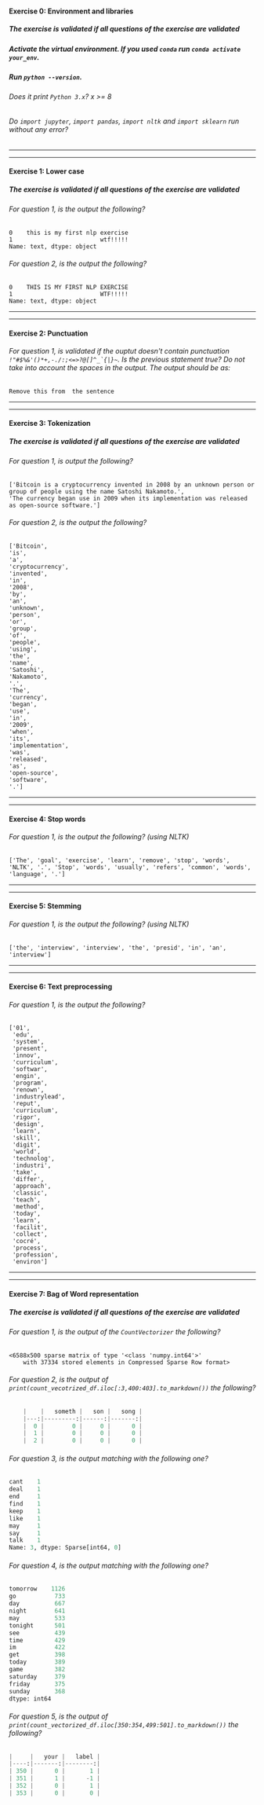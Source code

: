 #### Exercise 0: Environment and libraries

##### The exercise is validated if all questions of the exercise are validated

##### Activate the virtual environment. If you used `conda` run `conda activate your_env`.

##### Run `python --version`.

###### Does it print `Python 3.x`? x >= 8

###### Do `import jupyter`, `import pandas`, `import nltk` and `import sklearn` run without any error?

---

---

#### Exercise 1: Lower case

##### The exercise is validated if all questions of the exercise are validated

###### For question 1, is the output the following?

```
0    this is my first nlp exercise
1                         wtf!!!!!
Name: text, dtype: object
```

###### For question 2, is the output the following?

```
0    THIS IS MY FIRST NLP EXERCISE
1                         WTF!!!!!
Name: text, dtype: object
```

---

---

#### Exercise 2: Punctuation

###### For question 1, is validated if the ouptut doesn't contain punctuation `` !"#$%&'()*+,-./:;<=>?@[]^_`{|}~ ``. Is the previous statement true? Do not take into account the spaces in the output. The output should be as:

```
Remove this from  the sentence
```

---

---

#### Exercise 3: Tokenization

##### The exercise is validated if all questions of the exercise are validated

###### For question 1, is output the following?

```
['Bitcoin is a cryptocurrency invented in 2008 by an unknown person or group of people using the name Satoshi Nakamoto.',
'The currency began use in 2009 when its implementation was released as open-source software.']

```

###### For question 2, is the output the following?

```
['Bitcoin',
'is',
'a',
'cryptocurrency',
'invented',
'in',
'2008',
'by',
'an',
'unknown',
'person',
'or',
'group',
'of',
'people',
'using',
'the',
'name',
'Satoshi',
'Nakamoto',
'.',
'The',
'currency',
'began',
'use',
'in',
'2009',
'when',
'its',
'implementation',
'was',
'released',
'as',
'open-source',
'software',
'.']

```

---

---

#### Exercise 4: Stop words

###### For question 1, is the output the following? (using NLTK)

```
['The', 'goal', 'exercise', 'learn', 'remove', 'stop', 'words', 'NLTK', '.', 'Stop', 'words', 'usually', 'refers', 'common', 'words', 'language', '.']
```

---

---

#### Exercise 5: Stemming

###### For question 1, is the output the following? (using NLTK)

```
['the', 'interview', 'interview', 'the', 'presid', 'in', 'an', 'interview']
```

---

---

#### Exercise 6: Text preprocessing

###### For question 1, is the output the following?

```
['01',
 'edu',
 'system',
 'present',
 'innov',
 'curriculum',
 'softwar',
 'engin',
 'program',
 'renown',
 'industrylead',
 'reput',
 'curriculum',
 'rigor',
 'design',
 'learn',
 'skill',
 'digit',
 'world',
 'technolog',
 'industri',
 'take',
 'differ',
 'approach',
 'classic',
 'teach',
 'method',
 'today',
 'learn',
 'facilit',
 'collect',
 'cocré',
 'process',
 'profession',
 'environ']

```

---

---

#### Exercise 7: Bag of Word representation

##### The exercise is validated if all questions of the exercise are validated

###### For question 1, is the output of the `CountVectorizer` the following?

```
<6588x500 sparse matrix of type '<class 'numpy.int64'>'
	with 37334 stored elements in Compressed Sparse Row format>
```

###### For question 2, is the output of `print(count_vecotrized_df.iloc[:3,400:403].to_markdown())` the following?

```python
    |    |   someth |   son |   song |
    |---:|---------:|------:|-------:|
    |  0 |        0 |     0 |      0 |
    |  1 |        0 |     0 |      0 |
    |  2 |        0 |     0 |      0 |
```

###### For question 3, is the output matching with the following one?

```python
cant    1
deal    1
end     1
find    1
keep    1
like    1
may     1
say     1
talk    1
Name: 3, dtype: Sparse[int64, 0]
```

###### For question 4, is the output matching with the following one?

```python
tomorrow    1126
go           733
day          667
night        641
may          533
tonight      501
see          439
time         429
im           422
get          398
today        389
game         382
saturday     379
friday       375
sunday       368
dtype: int64
```

###### For question 5, is the output of `print(count_vectorized_df.iloc[350:354,499:501].to_markdown())` the following?

```python
|     |   your |   label |
|----:|-------:|--------:|
| 350 |      0 |       1 |
| 351 |      1 |      -1 |
| 352 |      0 |       1 |
| 353 |      0 |       0 |
```
